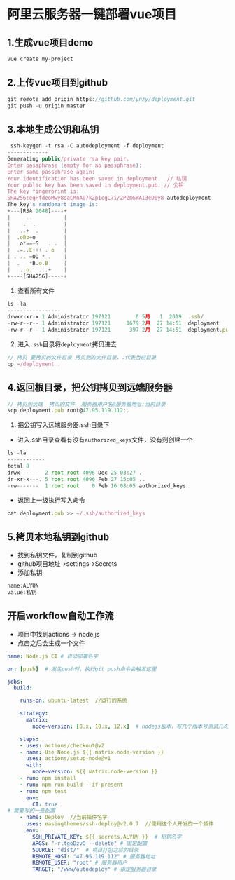 # 阿里云服务器一键部署vue项目
## 1.生成vue项目demo
```js
vue create my-project
```
## 2.上传vue项目到github
```js
git remote add origin https://github.com/ynzy/deployment.git
git push -u origin master
```
## 3.本地生成公钥和私钥
```js
 ssh-keygen -t rsa -C autodeployment -f deployment
-------------
Generating public/private rsa key pair.
Enter passphrase (empty for no passphrase):
Enter same passphrase again:
Your identification has been saved in deployment.  // 私钥
Your public key has been saved in deployment.pub. // 公钥
The key fingerprint is:
SHA256:egPfdeoMwy8eaCMnA07kZp1cgL7i/2PZmGWAI3eD0y8 autodeployment
The key's randomart image is:
+---[RSA 2048]----+
|     ..          |
|    .  .         |
|   ..+  .        |
|  .oBo=o         |
|   o*==+S   . .  |
|  .=..E+++ . o   |
| . .. =OO * .    |
|  .   *B.o.B     |
|   ..o.. ...+    |
+----[SHA256]-----+

```
1. 查看所有文件
```js
ls -la
-----------------
drwxr-xr-x 1 Administrator 197121        0 5月   1  2019  .ssh/
-rw-r--r-- 1 Administrator 197121     1679 2月  27 14:51  deployment
-rw-r--r-- 1 Administrator 197121      397 2月  27 14:51  deployment.pub
```
2. 进入`.ssh`目录将`deployment`拷贝进去
```js
// 拷贝 要拷贝的文件目录 拷贝到的文件目录，.代表当前目录
cp ~/deployment .
```
## 4.返回根目录，把公钥拷贝到远端服务器
```js
// 拷贝到远端  拷贝的文件  服务器用户名@服务器地址:当前目录
scp deployment.pub root@47.95.119.112:.
```
1. 把公钥写入远端服务器.ssh目录下
* 进入.ssh目录查看有没有`authorized_keys`文件，没有则创建一个
```js
ls -la 
------------
total 8
drwx------  2 root root 4096 Dec 25 03:27 .
dr-xr-x---. 5 root root 4096 Feb 27 15:05 ..
-rw-------  1 root root    0 Feb 16 08:05 authorized_keys
```
* 返回上一级执行写入命令
```js
cat deployment.pub >> ~/.ssh/authorized_keys
```
## 5.拷贝本地私钥到github
* 找到私钥文件，复制到github
* github项目地址->settings->Secrets
* 添加私钥
```js
name:ALYUN
value:私钥
```
## 开启workflow自动工作流
* 项目中找到actions -> node.js
* 点击之后会生成一个文件
```yml
name: Node.js CI # 自动部署名字

on: [push]  # 发生push时，执行git push命令会触发这里

jobs:
  build:

    runs-on: ubuntu-latest  //运行的系统

    strategy:
      matrix:
        node-version: [8.x, 10.x, 12.x]  # nodejs版本，写几个版本号测试几次，我们用12.x就可以了

    steps:
    - uses: actions/checkout@v2
    - name: Use Node.js ${{ matrix.node-version }}
      uses: actions/setup-node@v1
      with:
        node-version: ${{ matrix.node-version }}
    - run: npm install
    - run: npm run build --if-present
    - run: npm test
      env:
        CI: true
# 需要写的一些配置
    - name: Deploy  //当前插件名字
      uses: easingthemes/ssh-deploy@v2.0.7  //使用这个人开发的一个插件
      env: 
        SSH_PRIVATE_KEY: ${{ secrets.ALYUN }}  # 秘钥名字
        ARGS: "-rltgoDzvO --delete" # 固定配置
        SOURCE: "dist/"  # 项目打包之后的目录
        REMOTE_HOST: "47.95.119.112" # 服务器地址
        REMOTE_USER: "root" # 服务器用户
        TARGET: "/www/autodeploy" # 指定服务器目录
```